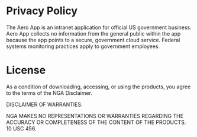 # Privacy Policy

The Aero App is an intranet application for official US government business. Aero App collects no information from the general public within the app because the app points to a secure, government cloud service. Federal systems monitoring practices apply to government employees.

# License

As a condition of downloading, accessing, or using the products, you agree to the terms of the NGA Disclaimer.

DISCLAIMER OF WARRANTIES.

NGA MAKES NO REPRESENTATIONS OR WARRANTIES REGARDING THE ACCURACY OR COMPLETENESS OF THE CONTENT OF THE PRODUCTS. 10 USC 456.

